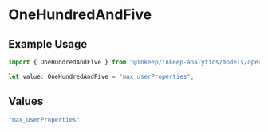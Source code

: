 # OneHundredAndFive

## Example Usage

```typescript
import { OneHundredAndFive } from "@inkeep/inkeep-analytics/models/operations";

let value: OneHundredAndFive = "max_userProperties";
```

## Values

```typescript
"max_userProperties"
```